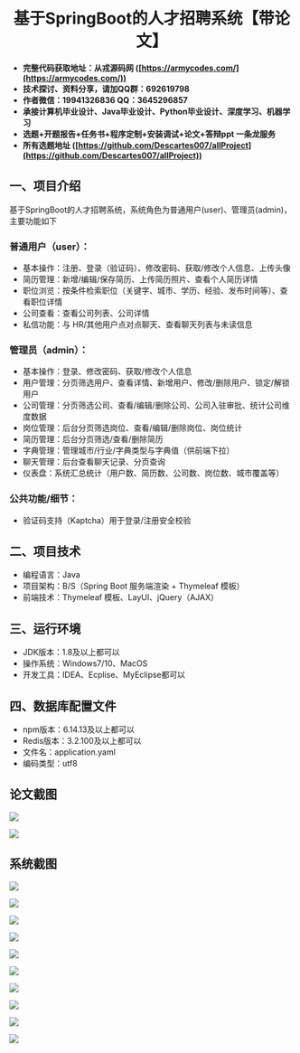 <h1 align="center">基于SpringBoot的人才招聘系统【带论文】</h1></p>

- <b>完整代码获取地址：从戎源码网 ([https://armycodes.com/](https://armycodes.com/))</b>
- <b>技术探讨、资料分享，请加QQ群：692619798</b>
- <b>作者微信：19941326836  QQ：3645296857</b>
- <b>承接计算机毕业设计、Java毕业设计、Python毕业设计、深度学习、机器学习</b>
- <b>选题+开题报告+任务书+程序定制+安装调试+论文+答辩ppt 一条龙服务</b>
- <b>所有选题地址 ([https://github.com/Descartes007/allProject](https://github.com/Descartes007/allProject)) </b>

## 一、项目介绍

基于SpringBoot的人才招聘系统，系统角色为普通用户(user)、管理员(admin)，主要功能如下
### 普通用户（user）：
- 基本操作：注册、登录（验证码）、修改密码、获取/修改个人信息、上传头像
- 简历管理：新增/编辑/保存简历、上传简历照片、查看个人简历详情
- 职位浏览：按条件检索职位（关键字、城市、学历、经验、发布时间等）、查看职位详情
- 公司查看：查看公司列表、公司详情
- 私信功能：与 HR/其他用户点对点聊天、查看聊天列表与未读信息
### 管理员（admin）：
- 基本操作：登录、修改密码、获取/修改个人信息
- 用户管理：分页筛选用户、查看详情、新增用户、修改/删除用户、锁定/解锁用户
- 公司管理：分页筛选公司、查看/编辑/删除公司、公司入驻审批、统计公司维度数据
- 岗位管理：后台分页筛选岗位、查看/编辑/删除岗位、岗位统计
- 简历管理：后台分页筛选/查看/删除简历
- 字典管理：管理城市/行业/字典类型与字典值（供前端下拉）
- 聊天管理：后台查看聊天记录、分页查询
- 仪表盘：系统汇总统计（用户数、简历数、公司数、岗位数、城市覆盖等）
### 公共功能/细节：
- 验证码支持（Kaptcha）用于登录/注册安全校验

## 二、项目技术

- 编程语言：Java
- 项目架构：B/S（Spring Boot 服务端渲染 + Thymeleaf 模板）
- 前端技术：Thymeleaf 模板、LayUI、jQuery（AJAX）


## 三、运行环境

- JDK版本：1.8及以上都可以
- 操作系统：Windows7/10、MacOS
- 开发工具：IDEA、Ecplise、MyEclipse都可以

## 四、数据库配置文件

- npm版本：6.14.13及以上都可以
- Redis版本：3.2.100及以上都可以
- 文件名：application.yaml
- 编码类型：utf8

## 论文截图

![](screenshot/1.png)

![](screenshot/2.png)

## 系统截图

![](screenshot/3.png)

![](screenshot/4.png)

![](screenshot/5.png)

![](screenshot/6.png)

![](screenshot/7.png)

![](screenshot/8.png)

![](screenshot/9.png)

![](screenshot/10.png)

![](screenshot/11.png)

![](screenshot/12.png)
